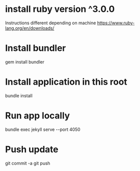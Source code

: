# install ruby version ^3.0.0
Instructions different depending on machine https://www.ruby-lang.org/en/downloads/

# Install bundler
gem install bundler

# Install application in this root
bundle install

# Run app locally
bundle exec jekyll serve --port 4050

# Push update
git commit -a
git push